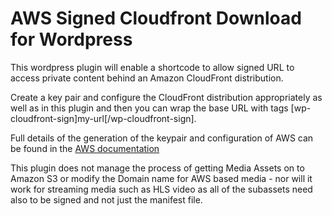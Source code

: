 # AWS Signed Cloudfront Download for Wordpress

This wordpress plugin will enable a shortcode to allow signed URL to access 
private content behind an Amazon CloudFront distribution.

Create a key pair and configure the CloudFront distribution appropriately 
as well as in this plugin and then you can wrap the base URL with tags 
[wp-cloudfront-sign]my-url[/wp-cloudfront-sign].

Full details of the generation of the keypair and configuration of AWS can 
be found in the 
[AWS documentation](http://docs.aws.amazon.com/AmazonCloudFront/latest/DeveloperGuide/PrivateContent.html)

This plugin does not manage the process of getting Media Assets on to Amazon
S3 or modify the Domain name for AWS based media - nor will it work for 
streaming media such as HLS video as all of the subassets need also to 
be signed and not just the manifest file.
